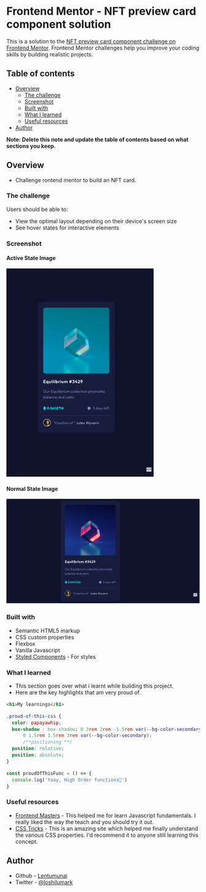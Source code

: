 # Frontend Mentor - NFT preview card component solution

This is a solution to the [NFT preview card component challenge on Frontend Mentor](https://www.frontendmentor.io/challenges/nft-preview-card-component-SbdUL_w0U). Frontend Mentor challenges help you improve your coding skills by building realistic projects. 

## Table of contents

- [Overview](#overview)
  - [The challenge](#the-challenge)
  - [Screenshot](#screenshot)
  - [Built with](#built-with)
  - [What I learned](#what-i-learned)
  - [Useful resources](#useful-resources)
- [Author](#author)

**Note: Delete this note and update the table of contents based on what sections you keep.**

## Overview
- Challenge rontend mentor to build an NFT card.
### The challenge

Users should be able to:

- View the optimal layout depending on their device's screen size
- See hover states for interactive elements

### Screenshot
#### Active State Image
![active state image](./images/active.png)
#### Normal State Image
![normal state image](./images/desktop.png)



### Built with

- Semantic HTML5 markup
- CSS custom properties
- Flexbox
- Vanilla Javascript
- [Styled Components](https://fontawesome.com/) - For styles


### What I learned

- This section goes over what i learnt while building this project.
- Here are the key highlights that am very proud of.

```html
<h1>My learnings</h1>
```
```css
.proud-of-this-css {
  color: papayawhip;
  box-shadow : box-shadow: 0 3rem 2rem -1.5rem var(--bg-color-secondary),
      0 1.5rem 1.5rem 3rem var(--bg-color-secondary);
      /**positioning **/
  position: relative;
  position: absolute;
}
```
```js
const proudOfThisFunc = () => {
  console.log('Yaay, High Order functions🎉')
}
```

### Useful resources

- [Frontend Masters](https://frontendmasters.com/) - This helped me for learn Javascript fundamentals. I really liked the way the teach and you should try it out.
- [CSS Tricks](https://css-tricks.com/) - This is an amazing site which helped me finally understand the various CSS properties. I'd recommend it to anyone still learning this concept.

## Author

- Github - [Lentumunai](https://www.github.com/geez-god)
- Twitter - [@loshilumark](https://www.twitter.com/loshilumark)

